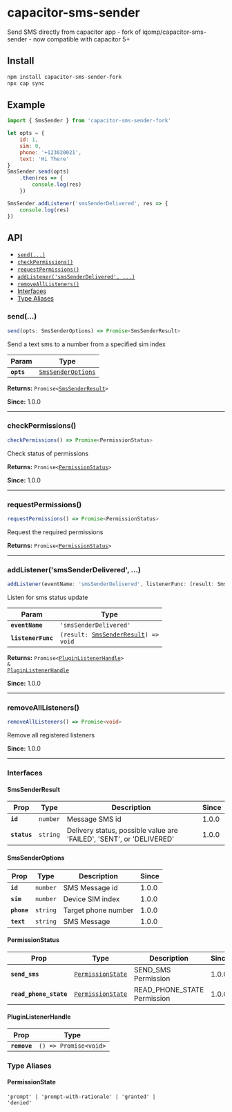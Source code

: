 # capacitor-sms-sender

Send SMS directly from capacitor app - fork of iqomp/capacitor-sms-sender - now compatible with capacitor 5+

## Install

```bash
npm install capacitor-sms-sender-fork
npx cap sync
```

## Example

```js
import { SmsSender } from 'capacitor-sms-sender-fork'

let opts = {
    id: 1,
    sim: 0,
    phone: '+123020021',
    text: 'Hi There'
}
SmsSender.send(opts)
    .then(res => {
        console.log(res)
    })

SmsSender.addListener('smsSenderDelivered', res => {
    console.log(res)
})
```

## API

<docgen-index>

* [`send(...)`](#send)
* [`checkPermissions()`](#checkpermissions)
* [`requestPermissions()`](#requestpermissions)
* [`addListener('smsSenderDelivered', ...)`](#addlistenersmssenderdelivered)
* [`removeAllListeners()`](#removealllisteners)
* [Interfaces](#interfaces)
* [Type Aliases](#type-aliases)

</docgen-index>

<docgen-api>
<!--Update the source file JSDoc comments and rerun docgen to update the docs below-->

### send(...)

```typescript
send(opts: SmsSenderOptions) => Promise<SmsSenderResult>
```

Send a text sms to a number from a specified sim index

| Param      | Type                                                          |
| ---------- | ------------------------------------------------------------- |
| **`opts`** | <code><a href="#smssenderoptions">SmsSenderOptions</a></code> |

**Returns:** <code>Promise&lt;<a href="#smssenderresult">SmsSenderResult</a>&gt;</code>

**Since:** 1.0.0

--------------------


### checkPermissions()

```typescript
checkPermissions() => Promise<PermissionStatus>
```

Check status of permissions

**Returns:** <code>Promise&lt;<a href="#permissionstatus">PermissionStatus</a>&gt;</code>

**Since:** 1.0.0

--------------------


### requestPermissions()

```typescript
requestPermissions() => Promise<PermissionStatus>
```

Request the required permissions

**Returns:** <code>Promise&lt;<a href="#permissionstatus">PermissionStatus</a>&gt;</code>

--------------------


### addListener('smsSenderDelivered', ...)

```typescript
addListener(eventName: 'smsSenderDelivered', listenerFunc: (result: SmsSenderResult) => void) => Promise<PluginListenerHandle> & PluginListenerHandle
```

Listen for sms status update

| Param              | Type                                                                             |
| ------------------ | -------------------------------------------------------------------------------- |
| **`eventName`**    | <code>'smsSenderDelivered'</code>                                                |
| **`listenerFunc`** | <code>(result: <a href="#smssenderresult">SmsSenderResult</a>) =&gt; void</code> |

**Returns:** <code>Promise&lt;<a href="#pluginlistenerhandle">PluginListenerHandle</a>&gt; & <a href="#pluginlistenerhandle">PluginListenerHandle</a></code>

**Since:** 1.0.0

--------------------


### removeAllListeners()

```typescript
removeAllListeners() => Promise<void>
```

Remove all registered listeners

**Since:** 1.0.0

--------------------


### Interfaces


#### SmsSenderResult

| Prop         | Type                | Description                                                          | Since |
| ------------ | ------------------- | -------------------------------------------------------------------- | ----- |
| **`id`**     | <code>number</code> | Message SMS id                                                       | 1.0.0 |
| **`status`** | <code>string</code> | Delivery status, possible value are 'FAILED', 'SENT', or 'DELIVERED' | 1.0.0 |


#### SmsSenderOptions

| Prop        | Type                | Description         | Since |
| ----------- | ------------------- | ------------------- | ----- |
| **`id`**    | <code>number</code> | SMS Message id      | 1.0.0 |
| **`sim`**   | <code>number</code> | Device SIM index    | 1.0.0 |
| **`phone`** | <code>string</code> | Target phone number | 1.0.0 |
| **`text`**  | <code>string</code> | SMS Message         | 1.0.0 |


#### PermissionStatus

| Prop                   | Type                                                        | Description                 | Since |
| ---------------------- | ----------------------------------------------------------- | --------------------------- | ----- |
| **`send_sms`**         | <code><a href="#permissionstate">PermissionState</a></code> | SEND_SMS Permission         | 1.0.0 |
| **`read_phone_state`** | <code><a href="#permissionstate">PermissionState</a></code> | READ_PHONE_STATE Permission | 1.0.0 |


#### PluginListenerHandle

| Prop         | Type                                      |
| ------------ | ----------------------------------------- |
| **`remove`** | <code>() =&gt; Promise&lt;void&gt;</code> |


### Type Aliases


#### PermissionState

<code>'prompt' | 'prompt-with-rationale' | 'granted' | 'denied'</code>

</docgen-api>
